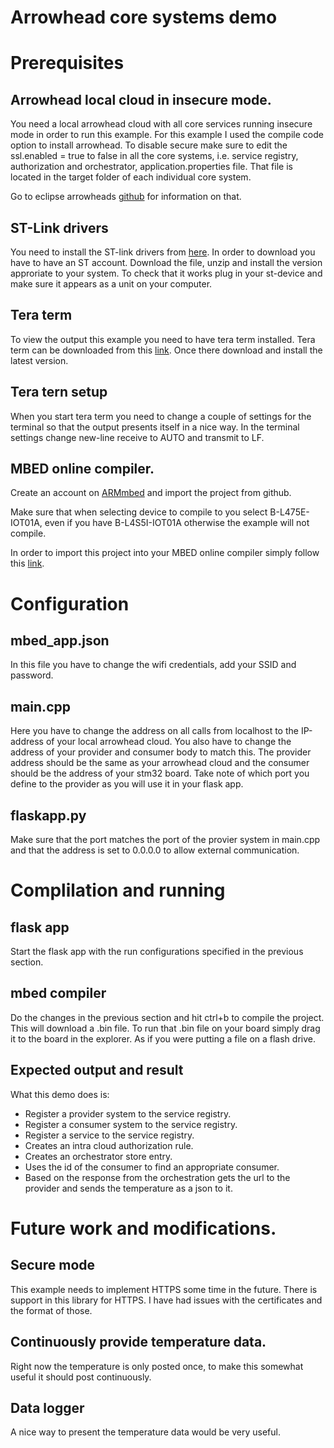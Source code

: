 # Arrowhead core systems demo

# Prerequisites 

## Arrowhead local cloud in insecure mode.
You need a local arrowhead cloud with all core services running insecure mode in order to run this example. For this example I used the compile code option to install arrowhead. To disable secure make sure to edit the ssl.enabled = true to false in all the core systems, i.e. service registry, authorization and orchestrator, application.properties file. That file is located in the target folder of each individual core system. 

Go to eclipse arrowheads [github](https://github.com/eclipse-arrowhead/core-java-spring) for information on that.

## ST-Link drivers
You need to install the ST-link drivers from [here](https://www.st.com/content/st_com/en/products/development-tools/software-development-tools/stm32-software-development-tools/stm32-utilities/stsw-link009.html). In order to download you have to have an ST account. Download the file, unzip and install the version approriate to your system. To check that it works plug in your st-device and make sure it appears as a unit on your computer.

## Tera term
To view the output this example you need to have tera term installed. Tera term can be downloaded from this [link](https://osdn.net/projects/ttssh2/releases/). Once there download and install the latest version. 

## Tera tern setup
When you start tera term you need to change a couple of settings for the terminal so that the output presents itself in a nice way. In the terminal settings change new-line receive to AUTO and transmit to LF. 

## MBED online compiler.

Create an account on [ARMmbed](https://ide.mbed.com/compiler/) and import the project from github.

Make sure that when selecting device to compile to you select B-L475E-IOT01A, even if you have B-L4S5I-IOT01A otherwise the example will not compile.

In order to import this project into your MBED online compiler simply follow this [link](https://os.mbed.com/compiler/#import:https://github.com/AlbinMartinsson/arrowhead_stm32_demo). 


# Configuration

## mbed_app.json
In this file you have to change the wifi credentials, add your SSID and password. 

## main.cpp
Here you have to change the address on all calls from localhost to the IP-address of your local arrowhead cloud. You also have to change the address of your provider and consumer body to match this. The provider address should be the same as your arrowhead cloud and the consumer should be the address of your stm32 board. Take note of which port you define to the provider as you will use it in your flask app.

## <span>flaskapp.p</span>y
Make sure that the port matches the port of the provier system in main.cpp and that the address is set to 0.0.0.0 to allow external communication. 

# Complilation and running

## flask app
Start the flask app with the run configurations specified in the previous section.

## mbed compiler
Do the changes in the previous section and hit ctrl+b to compile the project. This will download a .bin file. To run that .bin file on your board simply drag it to the board in the explorer. As if you were putting a file on a flash drive. 

## Expected output and result
What this demo does is:
* Register a provider system to the service registry.
* Register a consumer system to the service registry.
* Register a service to the service registry.
* Creates an intra cloud authorization rule.
* Creates an orchestrator store entry.
* Uses the id of the consumer to find an appropriate consumer.
* Based on the response from the orchestration gets the url to the provider and sends the temperature as a json to it. 

# Future work and modifications.

## Secure mode
This example needs to implement HTTPS some time in the future. There is support in this library for HTTPS. I have had issues with the certificates and the format of those.

## Continuously provide temperature data.
Right now the temperature is only posted once, to make this somewhat useful it should post continuously.

## Data logger
A nice way to present the temperature data would be very useful.


